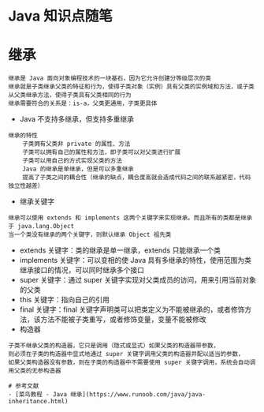 # Java 知识点随笔

# 继承
```
继承是 Java 面向对象编程技术的一块基石，因为它允许创建分等级层次的类
继承就是子类继承父类的特征和行为，使得子类对象（实例）具有父类的实例域和方法，或子类从父类继承方法，使得子类具有父类相同的行为
继承需要符合的关系是：is-a，父类更通用，子类更具体
```

- Java 不支持多继承，但支持多重继承

```
继承的特性
	子类拥有父类非 private 的属性、方法
	子类可以拥有自己的属性和方法，即子类可以对父类进行扩展
	子类可以用自己的方式实现父类的方法
	Java 的继承是单继承，但是可以多重继承
	提高了子类之间的耦合性（继承的缺点，耦合度高就会造成代码之间的联系越紧密，代码独立性越差）
```

- 继承关键字
```
继承可以使用 extends 和 implements 这两个关键字来实现继承。而且所有的类都是继承于 java.lang.Object
当一个类没有继承的两个关键字，则默认继承 Object 祖先类
```

- extends 关键字：类的继承是单一继承，extends 只能继承一个类
- implements 关键字：可以变相的使 Java 具有多继承的特性，使用范围为类继承接口的情况，可以同时继承多个接口
- super 关键字：通过 super 关键字实现对父类成员的访问，用来引用当前对象的父类
- this 关键字：指向自己的引用
- final 关键字：final 关键字声明类可以把类定义为不能被继承的，或者修饰方法，该方法不能被子类重写，或者修饰变量，变量不能被修改
- 构造器
```
子类不继承父类的构造器，它只是调用（隐式或显式）如果父类的构造器带参数，
则必须在子类的构造器中显式地通过 super 关键字调用父类的构造器并配以适当的参数，
如果父类构造器没有参数，则在子类的构造器中不需要使用 super 关键字调用，系统会自动调用父类的无参构造器

# 参考文献
- [菜鸟教程 - Java 继承](https://www.runoob.com/java/java-inheritance.html)